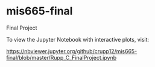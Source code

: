 # mis665-final
Final Project

To view the Jupyter Notebook with interactive plots, visit:

https://nbviewer.jupyter.org/github/crupp12/mis665-final/blob/master/Rupp_C_FinalProject.ipynb
